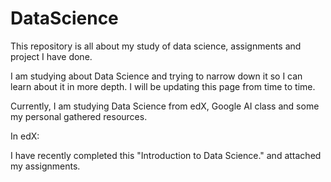 # DataScience
This repository is all about my study of data science, assignments and project I have done.  

I am studying about Data Science and trying to narrow down it so I can learn about it in more depth. 
I will be updating this page from time to time. 

Currently, I am studying Data Science from edX, Google AI class and some my personal gathered resources. 

In edX:

I have recently completed this "Introduction to Data Science." and attached my assignments. 
